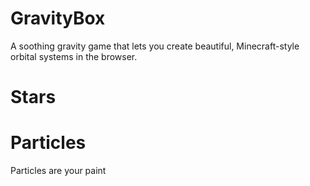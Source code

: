# GravityBox

A soothing gravity game that lets you create beautiful, Minecraft-style orbital systems in the browser.


# Stars


# Particles

Particles are your paint
